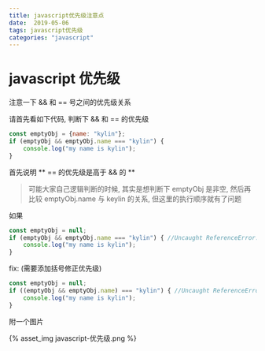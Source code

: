 ```yaml
---
title: javascript优先级注意点
date:  2019-05-06
tags: javascript优先级
categories: "javascript"
---
```


# javascript 优先级

注意一下 && 和 == 号之间的优先级关系

请首先看如下代码, 判断下 && 和 == 的优先级

```javascript
const emptyObj = {name: "kylin"};
if (emptyObj && emptyObj.name === "kylin") {
    console.log("my name is kylin");
}
```
首先说明
** == 的优先级是高于 && 的 **

>  可能大家自己逻辑判断的时候, 其实是想判断下 emptyObj 是非空, 然后再比较 emptyObj.name 与 keylin 的关系, 但这里的执行顺序就有了问题

如果

```js
const emptyObj = null;
if (emptyObj && emptyObj.name === "kylin") { //Uncaught ReferenceError: empty is not defined
    console.log("my name is kylin");
}

```

fix: (需要添加括号修正优先级)

```js
const emptyObj = null;
if ((emptyObj && emptyObj.name) === "kylin") { //Uncaught ReferenceError: empty is not defined
    console.log("my name is kylin");
}

```

附一个图片

{% asset_img javascript-优先级.png %}




